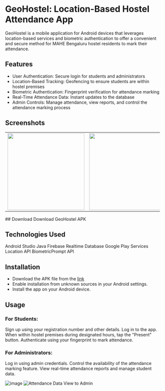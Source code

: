 # GeoHostel: Location-Based Hostel Attendance App
GeoHostel is a mobile application for Android devices that leverages location-based services and biometric authentication to offer a convenient and secure method for MAHE Bengaluru hostel residents to mark their attendance.

## Features

* User Authentication: Secure login for students and administrators
* Location-Based Tracking: Geofencing to ensure students are within hostel premises
* Biometric Authentication: Fingerprint verification for attendance marking
* Real-Time Attendance Data: Instant updates to the database
* Admin Controls: Manage attendance, view reports, and control the attendance marking process

## Screenshots

<table>
  <tr>
    <td><img src="https://github.com/user-attachments/assets/22398d55-73ec-424a-9b34-49132fe5ef15" width="250px"></td>
    <td><img src="https://github.com/user-attachments/assets/9c479ac5-352b-4eda-9777-74127e745c52" width="250px"></td>
    <td><img src="https://github.com/user-attachments/assets/da9fe651-1369-4773-bb28-1a6949347bcd" width="250px"></td>
  </tr>
</table>
## Download
Download GeoHostel APK

## Technologies Used
Android Studio
Java
Firebase Realtime Database
Google Play Services Location API
BiometricPrompt API

## Installation
* Download the APK file from the [link](https://github.com/mihirchandna/GeoAttendance/releases/tag/app)
* Enable installation from unknown sources in your Android settings.
* Install the app on your Android device.

## Usage

### For Students:
Sign up using your registration number and other details.
Log in to the app.
When within hostel premises during designated hours, tap the "Present" button.
Authenticate using your fingerprint to mark attendance.

### For Administrators:
Log in using admin credentials.
Control the availability of the attendance marking feature.
View real-time attendance reports and manage student data.
<!-- ![image](https://github.com/user-attachments/assets/22398d55-73ec-424a-9b34-49132fe5ef15)

![image](https://github.com/user-attachments/assets/9c479ac5-352b-4eda-9777-74127e745c52)

![image](https://github.com/user-attachments/assets/79ef4fdc-bc9c-4aee-9ee2-f8ca6026255a) -->

![image](https://github.com/user-attachments/assets/da9fe651-1369-4773-bb28-1a6949347bcd)
![Attendance Data View to Admin](https://github.com/user-attachments/assets/4c1ed043-3acf-4898-8459-c682b87eb486) <br/>

